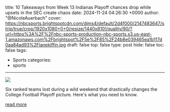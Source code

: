 title: 10 Takeaways from Week 13 Indianas Playoff chances drop while upsets in the SEC create chaos
date: 2024-11-24 04:26:30 +0000
author: "@NicoleAuerbach"
cover: https://nbcsports.brightspotcdn.com/dims4/default/2d4f000/2147483647/strip/true/crop/1920x1080+0+0/resize/1440x810!/quality/90/?url=https%3A%2F%2Fnbc-sports-production-nbc-sports.s3.us-east-1.amazonaws.com%2Fbrightspot%2F5e%2F85%2F24b8e039465ea1b117d0aa84ad93%2Flanekiffin.jpg
draft: false
top: false
type: post
hide: false
toc: false
tags:
  - Sports
categories:
  - sports
---

![](https://nbcsports.brightspotcdn.com/dims4/default/2d4f000/2147483647/strip/true/crop/1920x1080+0+0/resize/1440x810!/quality/90/?url=https%3A%2F%2Fnbc-sports-production-nbc-sports.s3.us-east-1.amazonaws.com%2Fbrightspot%2F5e%2F85%2F24b8e039465ea1b117d0aa84ad93%2Flanekiffin.jpg)

Six ranked teams lost during a wild weekend that drastically changes the College Football Playoff picture. Here's what you need to know.

[read more](https://www.nbcsports.com/college-football/news/10-takeaways-from-week-13-indianas-playoff-chances-drop-while-upsets-in-the-sec-create-chaos)
